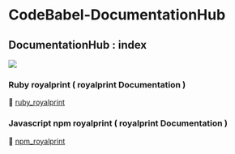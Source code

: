# CodeBabel-DocumentationHub

## DocumentationHub : index
[![](https://i.postimg.cc/L6CqTCBD/Banner-New-13-12-23.png)]()

### Ruby royalprint ( royalprint Documentation )

📂 [ruby_royalprint](https://github.com/CharlesCodebabel/DocumentationHub/tree/main/royalprint/gem_royalprint)

### Javascript npm royalprint ( royalprint Documentation )

📂 [npm_royalprint](https://github.com/CharlesCodebabel/DocumentationHub/tree/main/royalprint/npm_royalprint)